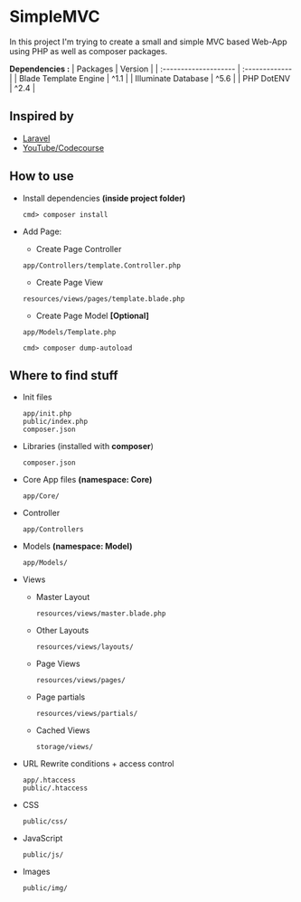 # SimpleMVC
In this project I'm trying to create a small and simple MVC based Web-App using PHP as well as composer packages.

__Dependencies :__
| Packages              | Version        |
| :-------------------- | :------------- |
| Blade Template Engine | ^1.1           |
| Illuminate Database   | ^5.6           |
| PHP DotENV            | ^2.4           |


## Inspired by ##
* [Laravel](https://laravel.com)
* [YouTube/Codecourse](https://www.youtube.com/playlist?list=PLfdtiltiRHWGXVHXX09fxXDi-DqInchFD)


## How to use ##
* Install dependencies __(inside project folder)__
    ```
    cmd> composer install
    ```

* Add Page:
    * Create Page Controller
    ```
    app/Controllers/template.Controller.php
    ```

    * Create Page View
    ```
    resources/views/pages/template.blade.php
    ```

    * Create Page Model __[Optional]__
    ```
    app/Models/Template.php
    ```
    ```
    cmd> composer dump-autoload
    ```

## Where to find stuff ##
* Init files
    ```
    app/init.php
    public/index.php
    composer.json
    ```

* Libraries (installed with __composer__)
    ```
    composer.json
    ```

* Core App files __(namespace: Core)__
    ```
    app/Core/
    ```

* Controller
    ```
    app/Controllers
    ```

* Models __(namespace: Model)__
    ```
    app/Models/
    ```

* Views
    * Master Layout
        ```
        resources/views/master.blade.php
        ```
    * Other Layouts
        ```
        resources/views/layouts/
        ```
    * Page Views
        ```
        resources/views/pages/
        ```
    * Page partials
        ```
        resources/views/partials/
        ```
    * Cached Views
        ```
        storage/views/
        ```

* URL Rewrite conditions + access control
    ```
    app/.htaccess
    public/.htaccess
    ```

* CSS
    ```
    public/css/
    ```

* JavaScript
    ```
    public/js/
    ```

* Images
    ```
    public/img/
    ```
